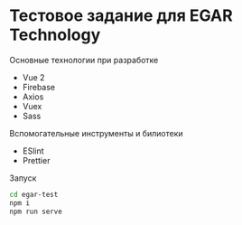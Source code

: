# Тестовое задание для EGAR Technology

Основные технологии при разработке
- Vue 2
- Firebase
- Axios
- Vuex
- Sass

Вспомогательные инструменты и билиотеки
- ESlint
- Prettier

Запуск

```sh
cd egar-test
npm i
npm run serve
```
